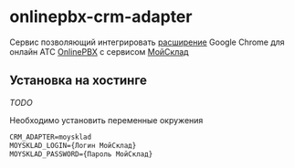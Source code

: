 onlinepbx-crm-adapter
=====================

Сервис позволяющий интегрировать [расширение](https://chrome.google.com/webstore/detail/onlinepbx/dmkgnplakajhockogacednagkhjebdjn) Google Chrome для онлайн АТС [OnlinePBX](http://www.onlinepbx.ru/) с сервисом [МойСклад](http://www.moysklad.ru/)

## Установка на хостинге

*TODO*

Необходимо установить переменные окружения

```txt
CRM_ADAPTER=moysklad
MOYSKLAD_LOGIN={Логин МойСклад}
MOYSKLAD_PASSWORD={Пароль МойСклад}
```
